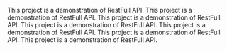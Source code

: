 This project is a demonstration of RestFull API.
This project is a demonstration of RestFull API.
This project is a demonstration of RestFull API.
This project is a demonstration of RestFull API.
This project is a demonstration of RestFull API.
This project is a demonstration of RestFull API.
This project is a demonstration of RestFull API.